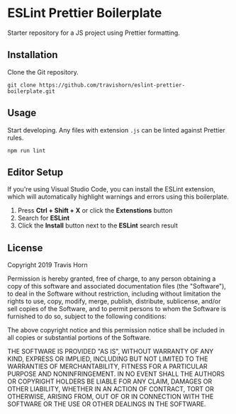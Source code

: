 # ESLint Prettier Boilerplate

Starter repository for a JS project using Prettier formatting.

## Installation

Clone the Git repository.

```
git clone https://github.com/travishorn/eslint-prettier-boilerplate.git
```

## Usage

Start developing. Any files with extension `.js` can be linted against Prettier rules.

```
npm run lint
```

## Editor Setup

If you're using Visual Studio Code, you can install the ESLint extension, which will automatically
highlight warnings and errors using this boilerplate.

1. Press **Ctrl + Shift + X** or click the **Extenstions** button
2. Search for **ESLint**
3. Click the **Install** button next to the **ESLint** search result

## License

Copyright 2019 Travis Horn

Permission is hereby granted, free of charge, to any person obtaining a copy of this software and
associated documentation files (the "Software"), to deal in the Software without restriction,
including without limitation the rights to use, copy, modify, merge, publish, distribute,
sublicense, and/or sell copies of the Software, and to permit persons to whom the Software is
furnished to do so, subject to the following conditions:

The above copyright notice and this permission notice shall be included in all copies or substantial
portions of the Software.

THE SOFTWARE IS PROVIDED "AS IS", WITHOUT WARRANTY OF ANY KIND, EXPRESS OR IMPLIED, INCLUDING BUT
NOT LIMITED TO THE WARRANTIES OF MERCHANTABILITY, FITNESS FOR A PARTICULAR PURPOSE AND
NONINFRINGEMENT. IN NO EVENT SHALL THE AUTHORS OR COPYRIGHT HOLDERS BE LIABLE FOR ANY CLAIM, DAMAGES
OR OTHER LIABILITY, WHETHER IN AN ACTION OF CONTRACT, TORT OR OTHERWISE, ARISING FROM, OUT OF OR IN
CONNECTION WITH THE SOFTWARE OR THE USE OR OTHER DEALINGS IN THE SOFTWARE.
